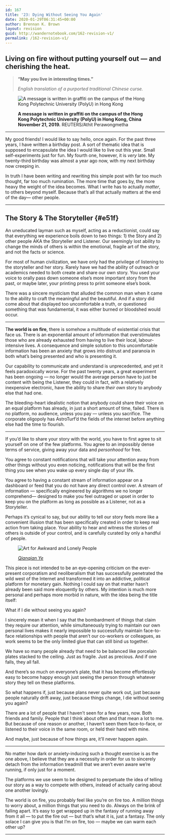 ```yaml
---
id: 167
title: '23: Dying Without Seeing You Again'
date: 2020-01-29T06:31:45+00:00
author: Brennan K. Brown
layout: revision
guid: http://wandernotebook.com/162-revision-v1/
permalink: /162-revision-v1/
---
```

## Living on fire without putting yourself out — and cherishing the heat.

<blockquote class="wp-block-quote">
  <p>
    <strong>“May you live in interesting times.” </strong>
  </p>
  
  <cite>English translation of a purported traditional Chinese curse.</cite>
</blockquote><figure class="wp-block-image alignwide size-large">

<img src="http://wandernotebook.com/wp-content/uploads/2020/01/140Hh5Ol7kIUBb8Uj3FMV1w.jpeg" alt="A message is written in graffiti on the campus of the Hong Kong Polytechnic University (PolyU) in Hong Kong" class="wp-image-163" srcset="http://wandernotebook.com/wp-content/uploads/2020/01/140Hh5Ol7kIUBb8Uj3FMV1w.jpeg 960w, http://wandernotebook.com/wp-content/uploads/2020/01/140Hh5Ol7kIUBb8Uj3FMV1w-300x200.jpeg 300w, http://wandernotebook.com/wp-content/uploads/2020/01/140Hh5Ol7kIUBb8Uj3FMV1w-768x512.jpeg 768w, http://wandernotebook.com/wp-content/uploads/2020/01/140Hh5Ol7kIUBb8Uj3FMV1w-900x600.jpeg 900w" sizes="(max-width: 960px) 100vw, 960px" /> <figcaption>**A message is written in graffiti on the campus of the Hong Kong Polytechnic University (PolyU) in Hong Kong, China November 21, 2019.** REUTERS/Athit Perawongmetha</figcaption></figure> 

<hr class="wp-block-separator" />

My good friends! I would like to say hello, once again. For the past three years, I have written a birthday post. A sort of thematic idea that is supposed to encapsulate the idea I would like to live out this year. Small self-experiments just for fun. My fourth one, however, it is _very_ late. My twenty-third birthday was almost a year ago now, with my next birthday now creeping in.

<!--more-->

In truth I have been writing and rewriting this simple post with far too much thought, far too much rumination. The more time that goes by, the more heavy the weight of the idea becomes. What I write has to actually _matter_, to others beyond myself. Because that’s all that actually matters at the end of the day— other people.

<hr class="wp-block-separator" />

## The Story & The Storyteller {#e51f}

<p class="has-drop-cap">
  An uneducated layman such as myself, acting as a reductionist, could say that everything we experience boils down to two things: 1) the Story and 2) other people AKA the Storyteller and Listener. Our seemingly lost ability to change the minds of others is within the emotional, fragile art of the story, and not the facts or science.
</p>

For most of human civilization, we have only had the privilege of listening to the storyteller and her story. Rarely have we had the ability of outreach or academics needed to both create and share our own story. You used your voice to orally pass down someone else’s more important story from the past, or maybe later, your printing press to print someone else’s book.

There was a sincere mysticism that alluded the common man when it came to the ability to craft the meaningful and the beautiful. And if a story did come about that displayed too uncomfortable a truth, or questioned something that was fundamental, it was either burned or bloodshed would occur.

<hr class="wp-block-separator" />

T**he world is on fire**, there is somehow a multitude of existential crisis that face us. There is an exponential amount of information that overstimulates those who are already exhausted from having to live their local, labour-intensive lives. A consequence and simple solution to this uncomfortable information has been an anxiety that grows into distrust and paranoia in both what’s being presented and who is presenting it.

Our capability to communicate and understand is unprecedented, and yet it feels paradoxically worse. For the past twenty years, a great experiment has been ongoing — no longer would the average person have to just be content with being the Listener, they could in fact, with a relatively inexpensive electronic, have the ability to share _their own_ story to anybody else that had one.

The bleeding-heart idealistic notion that anybody could share their voice on an equal platform has already, in just a short amount of time, failed. There is no platform, no audience, unless you pay — unless you sacrifice. The corporate oligopoly has AstroTurf’d the fields of the internet before anything else had the time to flourish.

<hr class="wp-block-separator" />

If you’d like to share your story with the world, you have to first agree to sit yourself on one of the few platforms. You agree to an impossibly dense terms of service, giving away your data and _personhood_ for free.

You agree to constant notifications that will take your attention away from other things without you even noticing, notifications that will be the first thing you see when you wake up every single day of your life.

You agree to having a constant stream of information appear on a dashboard or feed that you do not have any direct control over. A stream of information — specifically engineered by algorithms we no longer comprehend— designed to make you feel outraged or upset in order to keep you on the platform as long as possible as a Listener, not as a Storyteller.

Perhaps it’s cynical to say, but our ability to tell our story feels more like a convenient illusion that has been specifically created in order to keep real action from taking place. Your ability to hear and witness the stories of others is outside of your control, and is carefully curated by only a handful of people.<figure class="wp-block-image alignwide size-large">

<img src="http://wandernotebook.com/wp-content/uploads/2020/01/1-5UT2gNMGN5-kB7zihHDmw-1024x1024.jpeg" alt="Art for Awkward and Lonely People" class="wp-image-165" srcset="http://wandernotebook.com/wp-content/uploads/2020/01/1-5UT2gNMGN5-kB7zihHDmw-1024x1024.jpeg 1024w, http://wandernotebook.com/wp-content/uploads/2020/01/1-5UT2gNMGN5-kB7zihHDmw-300x300.jpeg 300w, http://wandernotebook.com/wp-content/uploads/2020/01/1-5UT2gNMGN5-kB7zihHDmw-150x150.jpeg 150w, http://wandernotebook.com/wp-content/uploads/2020/01/1-5UT2gNMGN5-kB7zihHDmw-768x768.jpeg 768w, http://wandernotebook.com/wp-content/uploads/2020/01/1-5UT2gNMGN5-kB7zihHDmw-88x88.jpeg 88w, http://wandernotebook.com/wp-content/uploads/2020/01/1-5UT2gNMGN5-kB7zihHDmw-900x900.jpeg 900w, http://wandernotebook.com/wp-content/uploads/2020/01/1-5UT2gNMGN5-kB7zihHDmw.jpeg 1160w" sizes="(max-width: 1024px) 100vw, 1024px" /> <figcaption><a href="https://forthmagazine.com/visual-art/2018/03/art-for-awkward-lonely-people-an-interview-with-qianqian-ye/" target="_blank" rel="noreferrer noopener"><em>Qianqian Ye</em></a></figcaption></figure> 

This piece is not intended to be an eye-opening criticism on the ever-present corporatism and neoliberalism that has successfully penetrated the wild west of the Internet and transformed it into an addictive, political platform for monetary gain. Nothing I could say on that matter hasn’t already been said more eloquently by others. My intention is much more personal and perhaps more morbid in nature, with the idea being the title itself:

What if I die without seeing you again?

I sincerely mean it when I say that the bombardment of things that claim they require our attention, while simultaneously trying to maintain our own personal lives makes it nearly impossible to successfully maintain face-to-face relationships with people that aren’t our co-workers or colleagues, as work seems to be the only limited glue that can still bind us together.

We have so many people already that need to be balanced like porcelain plates stacked to the ceiling. Just as fragile. Just as precious. And if one falls, they all fall.

And there’s so much on everyone’s plate, that it has become effortlessly easy to become happy enough just seeing the person through whatever story they tell on these platforms.

So what happens if, just because plans never quite work out, just because people naturally drift away, just because things change, I die without seeing you again?

There are a lot of people that I haven’t seen for a few years, now. Both friends and family. People that I think about often and that mean a lot to me. But because of one reason or another, I haven’t seen them face-to-face, or listened to their voice in the same room, or held their hand with mine.

And maybe, just because of how things are, it’ll never happen again.

<hr class="wp-block-separator" />

No matter how dark or anxiety-inducing such a thought exercise is as the one above, I believe that they are a necessity in order for us to sincerely detach from the information treadmill that we aren’t even aware we’re running, if only just for a moment.

The platforms we use seem to be designed to perpetuate the idea of telling our story as a way to compete with others, instead of actually caring about one another lovingly.

The world is on fire, you probably feel like you’re on fire too. A million things to worry about, a million things that you need to do. Always on the brink of falling apart. It’s easy to get wrapped up in the fantasy of running away from it all — to put the fire out — but that’s what it is, just a fantasy. The only solace I can give you is that I’m on fire, too — maybe we can warm each other up?

<hr class="wp-block-separator" />